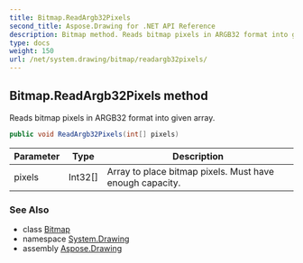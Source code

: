 ```yaml
---
title: Bitmap.ReadArgb32Pixels
second_title: Aspose.Drawing for .NET API Reference
description: Bitmap method. Reads bitmap pixels in ARGB32 format into given array
type: docs
weight: 150
url: /net/system.drawing/bitmap/readargb32pixels/
---
```

## Bitmap.ReadArgb32Pixels method

Reads bitmap pixels in ARGB32 format into given array.

```csharp
public void ReadArgb32Pixels(int[] pixels)
```

| Parameter | Type | Description |
| --- | --- | --- |
| pixels | Int32[] | Array to place bitmap pixels. Must have enough capacity. |

### See Also

* class [Bitmap](../)
* namespace [System.Drawing](../../bitmap/)
* assembly [Aspose.Drawing](../../../)


